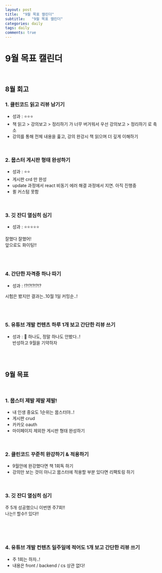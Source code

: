```yaml
---
layout: post
title:  "9월 목표 캘린더"
subtitle:   "9월 목표 캘린더"
categories: daily
tags: daily
comments: true
---
```

# 9월 목표 캘린더
<br>

## 8월 회고

### 1. 클린코드 읽고 리뷰 남기기
- 성과 : ⭐️⭐️⭐️
- 책 읽고 > 강의보고 > 정리하기 가 너무 버거워서 우선 강의보고 > 정리하기 로 축소
- 강의를 통해 전체 내용을 훑고, 강의 완강시 책 읽으며 더 깊게 이해하기

<br>

### 2. 뭅스터 게시판 형태 완성하기
- 성과 : ⭐️⭐️
- 게시판 crd 만 완성
- update 과정에서 react 비동기 에러 해결 과정에서 지연. 아직 진행중
- 퀼 커스텀 못함

<br>

### 3. 깃 잔디 열심히 심기

- 성과 : ⭐️⭐️⭐️⭐️⭐️

잘했다 잘했어!<br>
앞으로도 화이팅!!
<br>

<br><br>

### 4. 간단한 자격증 하나 따기
- 성과 : ⁉️⁉️⁉️⁉️⁉️

시험은 봤지만 결과는..10월 1일 커밍순..!
<br>

<br><br>

### 5. 유튜브 개발 컨텐츠 하루 1개 보고 간단한 리뷰 쓰기
- 성과 : 🚫
하나도, 정말 하나도 안봤다..!<br>
반성하고 9월을 기약하자<br>

<br><br>



## 9월 목표
<br>

### 1. 뭅스터 제발 제발 제발!
- 내 인생 중요도 1순위는 뭅스터야..!
- 게시판 crud
- 카카오 oauth
- 마이페이지 제외한 게시판 형태 완성하기

<br>


### 2. 클린코드 꾸준히 완강하기 & 적용하기
- 9월안에 완강했다면 책 1회독 하기
- 강의만 보는 것이 아니고 뭅스터에 적용할 부분 있다면 리팩토링 하기


<br>


### 3. 깃 잔디 열심히 심기
주 5개 성공했으니 이번엔 주7회!! 
<br>
나는!! 할수!! 있다!!


<br><br><br>

### 4. 유튜브 개발 컨텐츠 일주일에 적어도 1개 보고 간단한 리뷰 쓰기
- 주 1회는 하자..!
- 내용은 front / backend / cs 상관 없다!
